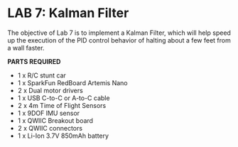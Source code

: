 
# LAB 7: Kalman Filter  
The objective of Lab 7 is to implement a Kalman Filter, which will help speed up the execution of the PID control behavior of halting about a few feet from a wall faster. 


<b>PARTS REQUIRED</b> 
- 1 x R/C stunt car
- 1 x SparkFun RedBoard Artemis Nano
- 2 x Dual motor drivers
- 1 x USB C-to-C or A-to-C cable
- 2 x 4m Time of Flight Sensors
- 1 x 9DOF IMU sensor 
- 1 x QWIIC Breakout board
- 2 x QWIIC connectors
- 1 x Li-Ion 3.7V 850mAh battery
